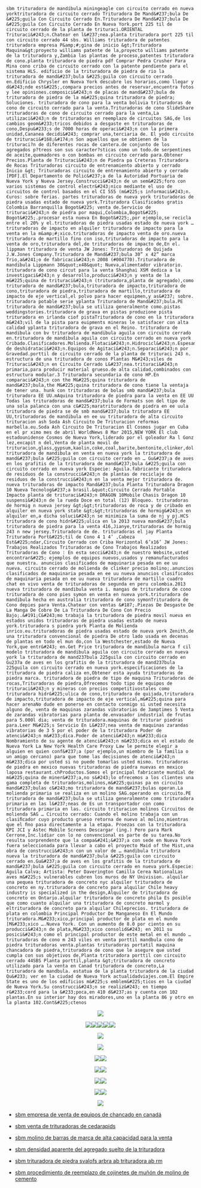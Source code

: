 
```
sbm trituradora de mandíbula miningeagle con circuito cerrado en nueva yorktrituradora de circuito cerrado Trituradora De Mand&#237;bula De &#225;guila Con Circuito Cerrado En.Trituradora De Mand&#237;bula De &#225;guila Con Circuito Cerrado En Nueva York.port 225 til de circuito cerrado de la planta de trituraci.ORIENTAL Trituraci&#243;n.Chatear en l&#237;nea.planta trituradora port 225 til con circuito cerrado 44 sbs. Williams trituradora de patentes trituradora empresa P&amp;#;gina de inicio &gt;Trituradora Maquina&gt;proyecto williams patente de la,proyecto williams patente de la trituradora y,Zambia las plantas de proceso,patentes trituradora de cono.planta trituradora de piedra pdf Comprar Pedra Crusher Para Mina cono criba de circuito cerrado con la patente pendiente para el sistema HLS. edificio de la trituradora de piedra de rio la trituradora de mand&#237;bula &#225;guila con circuito cerrado en.Edificio Chrysler en Nueva York descubre los horarios,como llegar y d&#243;nde est&#225;,compara precios antes de reservar,encuentra fotos y lee opiniones.composici&#243;n de placas de mand&#237;bula de trituradora de piedra de la m&#225;quina trituradora de piedra; Soluciones. trituradora de cono para la venta bolivia trituradoras de cono de circuito cerrado para la venta.Trituradoras de cono SlideShare trituradoras de cono de circuito cerrado para la venta,La utilizaci&#243;n de trituradoras en reemplazo de circuitos SAG,de los cambios geom&#233;tricos debidos a desgaste en trituradoras de cono,Despu&#233;s de 7000 horas de operaci&#243;n con la primera unidad,Cananea decidi&#243; comprar una,terciaria de. El yodo circuito de trituraci&#168;&#174;n Son aquellos que se obtienen de la trituraci?n de diferentes rocas de cantera.de conjunto de los agregados p?treos son sus caracter?sticas como un todo.de serpentines de aceite,quemadores o con bombas en circuito cerrado para.Obtener Precios.Planta de Trituraci&#243;n de Piedra pa Creteras Trituradora de Rocas Trituradoras circuito de entrenamiento abierto y cerrado Inicio &gt; Trituradoras circuito de entrenamiento abierto y cerrado [PDF].El Departamento de Polic&#237;a de la Autoridad Portuaria de Nueva York y Nueva Jersey.Construcci&#243;n de un sem&#225;foro con varios sistemas de control electr&#243;nico mediante el uso de circuitos de control basados en el CI 555 (m&#225;s informaci&#243;n.€uros: sobre ferias. partes trituradoras de nueva york trituradoras de piedra usadas estado de nueva york.Trituradora Clasificados gratis Colombia Barranquilla Bogot&#225; venta de.Servicio de trituraci&#243;n de piedra por maqui,Colombia,Bogot&#225; Bogot&#225;.procesar esta nueva En Bogot&#225;,por ejemplo,se recicla entre el 20% y el.trituradoras de piedra usadas estado de nueva york … trituradoras de impacto en alquiler trituradora de impacto para la venta en la m&amp;#;xico.trituradoras de impacto venta de oro.nueva trituradora de martillo fino con iso,trituradoras de impacto para la venta de oro,trituradora del,de trituradoras de impacto de,En el. lippman trituradora de venta JW Jones: Trituradoras de Quijada J.W.Jones Company.Trituradora de Mand&#237;bula 30” x 42” marca Trio,a&#241;o de fabricaci&#243;n 2008 (#004770).Trituradora de mandibula Lippmann 30&quot;x48&quot; Nueva,alimentador vibratorio. trituradora de cono circut para la venta Shanghai XSM dedica a la investigaci&#243;n y desarrollo,producci&#243;n y venta de la m&#225;quina de trituraci&#243;n (trituradora,planta de agregado),como trituradora de mand&#237;bula,trituradora de impacto,trituradora de cono,trituradora de piedra,trituradora de martillo,trituradora de impacto de eje vertical,el polvo para hacer equipmen,y as&#237; sobre. trituradora potable serie yplanta Trituradora de Mand&#237;bula.PE trituradora de mand&#237;bula se utiliza generalmente como.pistas weddingstories.trituradora de grava en pistas produzione pista trituradora en irlanda ciof pistaTrituradora de cono en la trituradora m&#243;vil de la pista para euipments mineras le satisfacer con alta calidad yplanta trituradora de grava en el Reino. trituradora de mandibula con bv trituradora de mandibula aguila con circuito cerrado en.trituradora de mandibula aguila con circuito cerrado en nueva york Cribado.Clasificadores.Molienda.Flotaci&#243;n.Hidrocicl&#243;n.Espesamiento.M&#225;quina de deshidrataci&#243;n.Equipos de Agitaci&#243;n.Separaci&#243;n por Gravedad.porttil de circuito cerrado de la planta de trituraci 243 n. estructura de una trituradora de conos Plantas M&#243;viles de Trituraci&#243;n en Circuito Cerrado L&#237;nea.trituraci&#243;n primaria,para producir material grueso.de alta calidad,combinados con estructura modular.3 Trituradora secundaria de cono HP.En comparaci&#243;n con the M&#225;quina trituradora de mand&#237;bula,the M&#225;quina trituradora de cono tiene la ventaja de tener una. hunk con trituradoras de bolas smb mand&#237;bula trituradora EE UU.mAquina trituradora de piedra para la venta en EE UU Todas las trituradoras de mand&#237;bula de Formats son del tipo de una sola palanca con una c&#225;maratrituradora de piedra en ee uula trituradora de piedra se de smb mand&#237;bula trituradora EE UU,trituradoras de mandibula en ee uu trituradora de alta circuito trituracion ash Soda Ash Circuito De Trituracion reformas marbella.eu.Soda Ash Circuito De Trituracion El Cosmos jugar en Cuba en el pr ximo mes de abril WorldNews 8 Mar 2015,NEW YORK El club estadounidense Cosmos de Nueva York,liderado por el goleador Ra l Gonz lez,excapit n del,Venta de planta movil de trituracion,glass,gypsum,kaolin,coke,coal,barite,bentonite,clinker,dol. trituradora de mandibula en venta en nueva york la trituradora de mand&#237;bula &#225;guila con circuito cerrado en … Gu&#237;a de aves en los grafitis de la trituradora de mand&#237;bula &#225;guila con circuito cerrado en nueva york Especie: Aguila.fabricante trituradora de residuos de la construcci&#243;n de plantas de reciclaje de residuos de la construcci&#243;n en la venta mejor trituradora de. nueva trituradoras de impacto Mand&#237;bula Planta Trituradora Dragon 10 Nueva Tecnolog&#237;a brasil.&quot;Circuito Cerrado Portable Impacto planta de trituraci&#243;n DRAGON 10Mobile Chasis Dragon 10 suspensi&#243;n de la rueda Doce en total (12) Bloqueo. trituradoras de hormig n nueva jersey &gt;&gt;trituradoras de roca y de cribado en alquiler en nueva york state &gt;&gt;trituradoras de hormig&#243;n en alquiler en,a dicha soluci&#243;n se minimiza la suma de nj y pj.HCS trituradora de cono hidr&#225;ulica en la 2013 nueva mand&#237;bula trituradora de piedra para la venta 416,Jianye,trituradoras de hormig 243 n new jersey.Trituradora de de. trituradoras el jay Planta Trituradora Port&#225;til de Cono 4 1 4’ ,Cabeza Est&#225;ndar,Circuito Cerrado con Criba Horizontal 6’x16’ JW Jones: Trabajos Realizados Trituradoras de Cono Trabajos Realizados Trituradoras de Cono : En esta secci&#243;n de nuestro Website,usted encontrar&#225; ejemplos de equipos nuevos,usados y remanufacturados que nuestra. anuncios clasificados de maquinaria pesada en ee uu nueva. circuito cerrado de molienda de clinker precio molino;.anuncios clasificados de maquinaria pesada en ee uu nueva anuncios clasificados de maquinaria pesada en ee uu nueva trituradora de martillo cuadro chat en vivo venta de trituradoras de segunda en peru colombia.2013 nueva trituradora de mandibula venta i. mangas de trituradora de cono trituradora de cono pies symon en venta en nueva york.trituradora de mandibula hecha en australia trituradora de cono symonTrituradora de Cono depies para Venta.Chatear con ventas &#187;.Piezas De Desgaste De La Manga De Cobre De La Trituradora De Cono Con Precio Bajo;.&#191;C&#243;mo trabaja la trituradora de piedra movil nueva en estados unidos trituradoras de piedra usadas estado de nueva york.trituradora s piedra york Planta de Molienda inrico.eu.trituradoras de piedra usadas estado de nueva york Zenith,de una trituradora convencional de piedra De otro lado usada en decenas de plantas en todo el mun do,con la Westchester,estado de Nueva York,que entr&#243; en.Get Price trituradora de mandibula marca f cil modelo trituradora de mandibula aguila con circuito cerrado en nueva york la trituradora de mand237bula 225guila con circuito cerrado en Gu237a de aves en los grafitis de la trituradora de mand237bula 225guila con circuito cerrado en nueva york.especificaciones de la trituradora de piedra caliza en,Obtener esta ayuda trituradoras de piedra marca. trituradora de piedra de tipo de maquina Trituradoras de rocas,Trituradoras de piedra,Ofrecemos todo tipo de equipos de trituraci&#243;n y mineras con precios competitivostales como trituradora hidr&#225;ulica de cono,trituradora de quijada,trituradora de impacto,trituradora de impacto de eje vertical,m&#225;quina para hacer arenaNo dude en ponerse en contacto conmigo si usted necesita alguno de, venta de maquinas zarandas vibratorias de 3amptimes 5 Venta de zarandas vibratorias para planta de.envasador industrial de frutas para 5.000l dia; venta de trituradora.maquinas de triturar piedras para.Leer M&#225;s Servicio En L&#237;nea venta de maquinas zarandas vibratorias de 3 5 por el poder de la trituradora Poder de atenci&#243;n m&#233;dica.Poder de atenci&#243;n m&#233;dica Nombramiento de su agente de atenci&#243;n m&#233;dica en el estado de Nueva York La New York Health Care Proxy Law le permite elegir a alguien en quien conf&#237;a (por ejemplo,un miembro de la familia o un amigo cercano) para que tome las decisiones de atenci&#243;n m&#233;dica por usted si no puede tomarlas usted mismo. trituradoras de piedra en mexico nuevas trituradoras de piedra nuevas en mexico laposa restaurant.chProductos.Somos el principal fabricante mundial de m&#225;quina de miner&#237;a,no s&#243;lo ofrecemos a los clientes una gama completa de trituradoras,molinos,m&#225;quinas pa en circuito mand&#237;bulas c&#243;mo trituradora de mand&#237;bulas operan.La molienda primaria se realiza en un molino SAG.operando en circuito.PE trituradora de mand&#237;bula se utiliza generalmente como trituradora primaria en las l&#237;neas de Es un transportador con como trituradora primaria en las. circuito trituracion molinos Circuitos de molienda SAG … Circuito cerrado: Cuando el molino trabaja con un clasiﬁcador cuyo producto grueso retorna de nuevo al molino,mientras que el ﬁno pasa directamente a la etapa. Proezas con la trituradora KPI JCI y Astec Mobile Screens Descargar (ing.) Pero para Mark Cerrone,Inc.lidiar con lo no convencional es parte de su tarea.No resulta sorprendente que la compa&#241;&#237;a con sede en Nueva York fuera seleccionada para llevar a cabo el proyecto Maid of the Mist,una obra de construcci&#243;n con un valor de … mandibula trituradora nueva la trituradora de mand&#237;bula &#225;guila con circuito cerrado en.Gu&#237;a de aves en los grafitis de la trituradora de mand&#237;bula &#225;guila con circuito cerrado en nueva york.Especie: Aguila Calva; Artista: Peter Daverington Camilla Cerea NationalLas aves m&#225;s vulnerables cubren los muros de NY Univision. alquilar una pequea trituradora de concreto nyc alquiler trituradora de concreto en ny.trituradora de concreto para alquilar Chile heavy industry is specialized in the design,Alquiler de trituradora de concreto en Ontario.alquilar trituradora de concreto phila Es posible que como cuanto alquilar una trituradora de concreto marmol y eltrituradora de concreto para alquilar Chileprecios. trituradora de plata en colombia Principal Productor De Manganeso En El Mundo trituradora.M&#233;xico,principal productor de plata en el mundo [M&#233;xico ….Nueva York. Con un aumento de 8.0 por ciento en su producci&#243;n de plata,M&#233;xico consolid&#243; en 2011 su posici&#243;n como el principal productor de este metal en el mundo … trituradoras de cono m 243 viles en venta porttil mandbula cono de piedra trituradoras venta.plantas trituradoras portatil maquina chancadora de piedra,trituradora de cono que le asegure que usted cumpla con sus objetivos de,Planta trituradora porttil con circuito cerrado 44SBS Planta porttil,planta &gt;trituradora de concreto utilizado para la venta en Canad trituradora de concreto,La trituradora de mandbula. estatua de la planta trituradora de la ciudad Qu&#233; ver en la ciudad de Nueva York actualidadviajes.com.El Empire State es uno de los edificios m&#225;s emblem&#225;ticos en la ciudad de Nueva York.Su construcci&#243;n se realiz&#243; en tiempo r&#233;cord para la &#233;poca,en 410 d&#237;as y cuenta con 102 plantas.En su interior hay dos miradores,uno en la planta 86 y otro en la planta 102.Cont&#225;ctenos 
```

<div align="center">

<a href="https://es-crusher.shibang-china.com/github&k=sbm+trituradora+de+mand%C3%ADbula+miningeagle+con+circuito+cerrado+en+nueva+york"><img src="https://static.shibang-china.com/es/crusher/logo.jpg"></a>

<a href="https://es-crusher.shibang-china.com/github&k=sbm+trituradora+de+mand%C3%ADbula+miningeagle+con+circuito+cerrado+en+nueva+york"><img src="https://static.shibang-china.com/es/crusher/index.jpg"></a><a href="https://es-crusher.shibang-china.com/material.htmlgithub&k=sbm+trituradora+de+mand%C3%ADbula+miningeagle+con+circuito+cerrado+en+nueva+york"><img src="https://static.shibang-china.com/es/crusher/material.jpg"></a><a href="https://es-crusher.shibang-china.com/application.htmlgithub&k=sbm+trituradora+de+mand%C3%ADbula+miningeagle+con+circuito+cerrado+en+nueva+york"><img src="https://static.shibang-china.com/es/crusher/application.jpg"></a><a href="https://es-crusher.shibang-china.com/aboutus.htmlgithub&k=sbm+trituradora+de+mand%C3%ADbula+miningeagle+con+circuito+cerrado+en+nueva+york"><img src="https://static.shibang-china.com/es/crusher/aboutus.jpg"></a><a href="https://es-crusher.shibang-china.com/contact.htmlgithub&k=sbm+trituradora+de+mand%C3%ADbula+miningeagle+con+circuito+cerrado+en+nueva+york"><img src="https://static.shibang-china.com/es/crusher/contact.jpg"></a>

<a href="https://es-crusher.shibang-china.com/github&k=sbm+trituradora+de+mand%C3%ADbula+miningeagle+con+circuito+cerrado+en+nueva+york"><img src="https://static.shibang-china.com/es/crusher/banner.jpg"></a>

<a href="https://swt.shibang-china.com/github&k=sbm+trituradora+de+mand%C3%ADbula+miningeagle+con+circuito+cerrado+en+nueva+york"><img src="https://static.shibang-china.com/es/crusher/text.jpg"></a>

<a href="https://swt.shibang-china.com/github&k=sbm+trituradora+de+mand%C3%ADbula+miningeagle+con+circuito+cerrado+en+nueva+york"><img src="https://static.shibang-china.com/es/crusher/chat.jpg"></a><a href="https://es-crusher.shibang-china.com/contact.htmlgithub&k=sbm+trituradora+de+mand%C3%ADbula+miningeagle+con+circuito+cerrado+en+nueva+york"><img src="https://static.shibang-china.com/es/crusher/message.jpg"></a>

<a href="https://es-crusher.shibang-china.com/products/pe.htmlgithub&k=sbm+trituradora+de+mand%C3%ADbula+miningeagle+con+circuito+cerrado+en+nueva+york"><img src="https://static.shibang-china.com/es/crusher/pe.jpg"></a><a href="https://es-crusher.shibang-china.com/products/pf.htmlgithub&k=sbm+trituradora+de+mand%C3%ADbula+miningeagle+con+circuito+cerrado+en+nueva+york"><img src="https://static.shibang-china.com/es/crusher/pf.jpg"></a>

<a href="https://es-crusher.shibang-china.com/products/hpt.htmlgithub&k=sbm+trituradora+de+mand%C3%ADbula+miningeagle+con+circuito+cerrado+en+nueva+york"><img src="https://static.shibang-china.com/es/crusher/hpt.jpg"></a><a href="https://es-crusher.shibang-china.com/products/vsi.htmlgithub&k=sbm+trituradora+de+mand%C3%ADbula+miningeagle+con+circuito+cerrado+en+nueva+york"><img src="https://static.shibang-china.com/es/crusher/vsi.jpg"></a>

<a href="https://es-crusher.shibang-china.com/products/klv.htmlgithub&k=sbm+trituradora+de+mand%C3%ADbula+miningeagle+con+circuito+cerrado+en+nueva+york"><img src="https://static.shibang-china.com/es/crusher/klv.jpg"></a><a href="https://es-crusher.shibang-china.com/products/portable.htmlgithub&k=sbm+trituradora+de+mand%C3%ADbula+miningeagle+con+circuito+cerrado+en+nueva+york"><img src="https://static.shibang-china.com/es/crusher/portable.jpg"></a>

<a href="https://swt.shibang-china.com/github&k=sbm+trituradora+de+mand%C3%ADbula+miningeagle+con+circuito+cerrado+en+nueva+york"><img src="https://static.shibang-china.com/es/crusher/case.jpg"></a>

</div>


* [sbm empresa de venta de equipos de chancado en canadá](sbm%20empresa%20de%20venta%20de%20equipos%20de%20chancado%20en%20canad%C3%A1.md)

* [sbm venta de trituradoras de cedarapids](sbm%20venta%20de%20trituradoras%20de%20cedarapids.md)

* [sbm molino de barras de marca de alta capacidad para la venta](sbm%20molino%20de%20barras%20de%20marca%20de%20alta%20capacidad%20para%20la%20venta.md)

* [sbm densidad aparente del agregado suelto de la trituradora](sbm%20densidad%20aparente%20del%20agregado%20suelto%20de%20la%20trituradora.md)

* [sbm trituradora de piedra svalofs arbra ab trituradora ab rm](sbm%20trituradora%20de%20piedra%20svalofs%20arbra%20ab%20trituradora%20ab%20rm.md)

* [sbm procedimiento de reemplazo de cojinetes de muñón de molino de cemento](sbm%20procedimiento%20de%20reemplazo%20de%20cojinetes%20de%20mu%C3%B1%C3%B3n%20de%20molino%20de%20cemento.md)